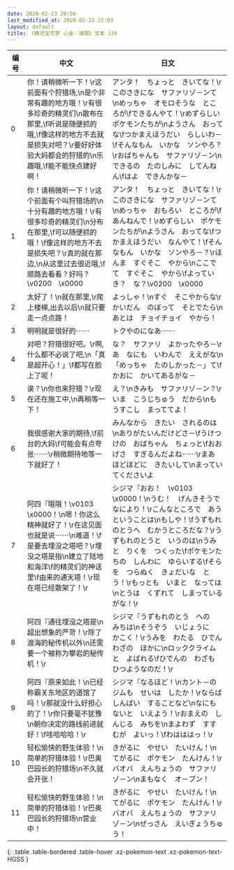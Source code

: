 ```yaml
---
date: 2020-02-23 20:56
last_modified_at: 2020-02-23 22:03
layout: default
title: 《精灵宝可梦 心金／魂银》文本 134
---
```

| 编号 | 中文 | 日文 |
| ---- | ---- | ---- |
| 0 | 你！请稍微听一下！\r这前面有个狩猎场,\n是个非常有趣的地方哦！\r有很多珍奇的精灵们\n散布在那里,\f听说是随便抓的哦,\f像这样的地方不去就是损失对吧？\r要好好体验大妈都会的狩猎的\n乐趣哦,\f能不能快点建好啊！ | アンタ！　ちょっと　きいてな！\rこのさきにな　サファリゾ－ンて\nめっちゃ　オモロそうな　ところが\fできるんやて！\rめずらしい　ポケモンたちが\nようさん　おってな\fつかまえほうだい　らしいわ－\fそんなもん　いかな　ソンやろ？\rおばちゃんも　サファリゾ－ン\nできるの　たのしみに　してんねん\fはよ　できんかな－ |
| 1 | 你！请稍微听一下！\r这个前面有个叫狩猎场的\n十分有趣的地方哦！\r有很多珍奇的精灵们\n分布在那里,\f可以随便抓的哦！\f像这样的地方不去是损失吧？\r真的就在那边,\n从这里过去很近哦,\f顺路去看看？好吗？\v0200　\x0000 | アンタ！　ちょっと　きいてな！\rこのさきにな　サファリゾ－ンて\nめっちゃ　おもろい　ところが\fあんねんで！\rめずらしい　ポケモンたちが\nようさん　おってな\fつかまえほうだい　なんやて！\fそんなもん　いかな　ソンやろ－？\rほんま　すぐそこ　やから\nここでて　すぐそこ　やから\fよっていき？　な？\v0200　\x0000 |
| 2 | 太好了！\n就在那里,\r爬上楼梯,出去以后\n就只要走一点点路！ | よっしゃ！\nすぐ　そこやからな\rかいだん　のぼって　そとでたら\nあとは　チョイチョイ　やから！ |
| 3 | 明明就是很好的⋯⋯　 | トクやのになあ⋯⋯　 |
| 4 | 对吧？狩猎很好吧。\r啊,什么都不必说了吧,\n「真是超开心！」\f都写在脸上了呢！ | な？　サファリ　よかったやろ－\rあ　なにも　いわんで　ええがな\n「めっちゃ　たのしかった－」て\fかおに　かいてあるがな－ |
| 5 | 诶？\n你也来狩猎？\r现在还在施工中,\n再稍等一下！ | え？\nきみも　サファリゾ－ン？\rいま　こうじちゅう　だから\nもうすこし　まっててよ！ |
| 6 | 我很感谢大家的期待,\f前台的大妈\f可能会有点夸张⋯⋯\r稍微期待地等一下就好了！ | みんなから　きたい　されるのは\nありがたいんだけどさ－\fうけつけの　おばちゃん　ちょっと\fおおげさ　すぎるんだよね⋯⋯\rまあ　ほどほどに　きたいして\nまっていてくださいよ |
| 7 | 阿四『哦哦！\v0103　\x0000！\n嗯！你这么精神就好了！\r在这见面也就是说⋯⋯\n难道！\f是要去埋没之塔吧？\r埋没之塔是指\n建立了陆地和海洋\f的精灵们的神话里\f由来的通天塔！\r现在塔已经散架了！\r | シジマ『おお！　\v0103　\x0000！\nうむ！　げんきそうで　なにより！\rこんなところで　あうということは\nもしや！\fうずもれのとうへ　むかうところだな？\rうずもれのとうと　いうのは\nうみと　りくを　つくった\fポケモンたちの　しんわに　ゆらいする\fそらを　つらぬく　きょだいな　とう！\rもっとも　いまと　なっては\nとうは　くずれて　しまっているがな！\r |
| 8 | 阿四『通往埋没之塔是\n超出想象的严苛！\r除了渡海的秘传机以外\n还需要一个被称为攀岩的秘传机！\r | シジマ『うずもれのとう　への　みちは\nそうぞう　いじょうに　かこく！\rうみを　わたる　ひでんわざの　ほかに\nロッククライム　と　よばれる\fひでんの　わざも　ひつようなのだ！\r |
| 9 | 阿四『原来如此！\n已经称霸关东地区的道馆了吗！\r那就没什么好担心的了！\r你只要毫不犹豫\n朝你决定的路线前进就好！\f哇哈哈哈！\r | シジマ『なるほど！\nカント－の　ジムも　せいは　したか！\rならば　しんぱい　することなど\nなにも　ないと　いえよう！\rおまえの　しんじる　みちを\nまよわず　すすむが　よいっ！\fわはははっ！\r |
| 10 | 轻松愉快的野生体验！\n简单的狩猎体验！\r巴奥巴园长的狩猎场\n不久就会开张！ | きがるに　やせい　たいけん！\nてがるに　ポケモン　たんけん！\rバオバ　えんちょうの　サファリゾ－ン\nまもなく　オ－プン！ |
| 11 | 轻松愉快的野生体验！\n简单的狩猎体验！\r巴奥巴园长的狩猎场\n营业中！ | きがるに　やせい　たいけん！\nてがるに　ポケモン　たんけん！\rバオバ　えんちょうの　サファリゾ－ン\nぜっさん　えいぎょうちゅう！ |
{: .table .table-bordered .table-hover .xz-pokemon-text .xz-pokemon-text-HGSS }
